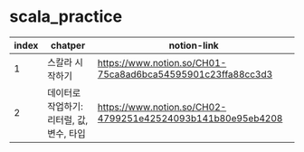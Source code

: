 # scala_practice

|index|chatper|notion-link|
|----|----|----|
|1|스칼라 시작하기|https://www.notion.so/CH01-75ca8ad6bca54595901c23ffa88cc3d3|
|2|데이터로 작업하기: 리터럴, 값, 변수, 타입|https://www.notion.so/CH02-4799251e42524093b141b80e95eb4208|

